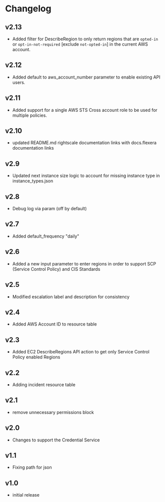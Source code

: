# Changelog

## v2.13

- Added filter for DescribeRegion to only return regions that are `opted-in` or `opt-in-not-required` [exclude `not-opted-in`] in the current AWS account.

## v2.12

- Added default to aws_account_number parameter to enable existing API users.

## v2.11

- Added support for a single AWS STS Cross account role to be used for multiple policies.

## v2.10

- updated README.md rightscale documentation links with docs.flexera documentation links

## v2.9

- Updated next instance size logic to account for missing instance type in instance_types.json

## v2.8

- Debug log via param (off by default)

## v2.7

- Added default_frequency "daily"

## v2.6

- Added a new input parameter to enter regions in order to support SCP (Service Control Policy) and CIS Standards

## v2.5

- Modified escalation label and description for consistency

## v2.4

- Added AWS Account ID to resource table

## v2.3

- Added EC2 DescribeRegions API action to get only Service Control Policy enabled Regions

## v2.2

- Adding incident resource table

## v2.1

- remove unnecessary permissions block

## v2.0

- Changes to support the Credential Service

## v1.1

- Fixing path for json

## v1.0

- initial release
